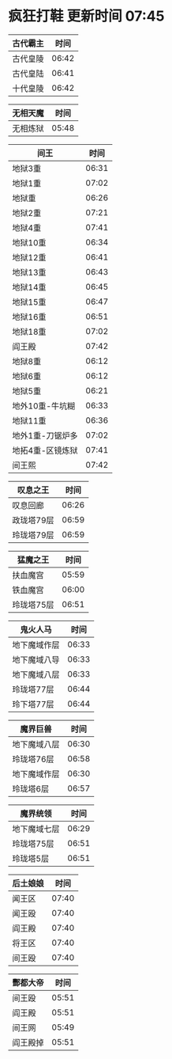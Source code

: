 # 疯狂打鞋 更新时间 07:45

| 古代霸主   | 时间    |
|--------|-------|
| 古代皇陵 | 06:42 |
| 古代皇陆 | 06:41 |
| 十代皇陵 | 06:42 |

| 无相天魔   | 时间    |
|--------|-------|
| 无相炼狱 | 05:48 |

| 间王   | 时间    |
|--------|-------|
| 地狱3重 | 06:31 |
| 地狱1重 | 07:02 |
| 地狱重 | 06:26 |
| 地狱2重 | 07:21 |
| 地狱4重 | 07:41 |
| 地狱10重 | 06:34 |
| 地狱12重 | 06:41 |
| 地狱13重 | 06:43 |
| 地狱14重 | 06:45 |
| 地狱15重 | 06:47 |
| 地狱16重 | 06:51 |
| 地狱18重 | 07:02 |
| 阎王殿 | 07:42 |
| 地狱8重 | 06:12 |
| 地狱6重 | 06:12 |
| 地狱5重 | 06:21 |
| 地外10重-牛坑糊 | 06:33 |
| 地狱11重 | 06:36 |
| 地外1重-刀锯炉多 | 07:02 |
| 地拓4重-区镜炼狱 | 07:41 |
| 间王熙 | 07:42 |

| 叹息之王   | 时间    |
|--------|-------|
| 叹息回廊 | 06:26 |
| 政珑塔79层 | 06:59 |
| 玲珑塔79层 | 06:59 |

| 猛魔之王   | 时间    |
|--------|-------|
| 扶血魔宫 | 05:59 |
| 铁血魔宫 | 06:00 |
| 玲珑塔75层 | 06:51 |

| 鬼火人马   | 时间    |
|--------|-------|
| 地下魔域作层 | 06:33 |
| 地下魔域八导 | 06:33 |
| 地下魔域八层 | 06:33 |
| 玲珑塔77层 | 06:44 |
| 玲下塔77层 | 06:44 |

| 魔界巨兽   | 时间    |
|--------|-------|
| 地下魔域八层 | 06:30 |
| 玲珑塔76层 | 06:58 |
| 地下魔域作层 | 06:30 |
| 玲珑塔6层 | 06:57 |

| 魔界统领   | 时间    |
|--------|-------|
| 地下魔域七层 | 06:29 |
| 玲珑塔75层 | 06:51 |
| 玲珑塔5层 | 06:51 |

| 后土娘娘   | 时间    |
|--------|-------|
| 闻王区 | 07:40 |
| 闻王殴 | 07:40 |
| 阎王殿 | 07:40 |
| 将王区 | 07:40 |
| 间王殴 | 07:40 |

| 酆都大帝   | 时间    |
|--------|-------|
| 间王殴 | 05:51 |
| 阎王殿 | 05:51 |
| 间王网 | 05:49 |
| 阎王殿掉 | 05:51 |